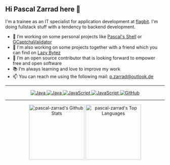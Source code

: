 ## Hi Pascal Zarrad here 👋

I'm a trainee as an IT specialist for application development at [flagbit](https://github.com/flagbit). I'm doing fullstack stuff with a tendency to backend development.

- 🔭 I’m working on some personal projects like [Pascal's Shell](https://github.com/pascal-zarrad/psh) or [GCaptchaValidator](https://github.com/pascal-zarrad/gcaptchavalidator)
- 🌱 I'm also working on some projects together with a friend which you can find on [Lazy Bytez](https://github.com/lazybytez)
- 👯 I’m an open source contributor that is looking forward to empower free and open software
- 📚 I’m always learning and love to improve my work
- 📫 You can reach me using the following mail: [p.zarrad@outlook.de](mailto://p.zarrad@outlook.de)

-----
<p align="center">
    <a href="https://github.com/pascal-zarrad?tab=repositories&q=&type=&language=php">
        <img alt="Java" src="https://img.shields.io/badge/php-%238892BF.svg?&style=for-the-badge&logo=php&logoColor=white">
    </a>
    <a href="https://github.com/pascal-zarrad?tab=repositories&q=&type=&language=java">
        <img alt="Java" src="https://img.shields.io/badge/java-%23ED8B00.svg?&style=for-the-badge&logo=java&logoColor=white">
    </a>
    <a href="https://github.com/pascal-zarrad?tab=repositories&q=&type=&language=typescript">
        <img alt="JavaScript" src="https://img.shields.io/badge/typescript-%233178c6.svg?&style=for-the-badge&logo=typescript&logoColor=white">
    </a>
    <a href="https://github.com/pascal-zarrad?tab=repositories&q=&type=&language=javascript">
        <img alt="JavaScript" src="https://img.shields.io/badge/javascript-%23323330.svg?&style=for-the-badge&logo=javascript&logoColor=%23F7DF1E">
    </a>
    <a href="https://github.com/pascal-zarrad/"><img alt="GitHub" src="https://img.shields.io/badge/github-%23121011.svg?&style=for-the-badge&logo=github&logoColor=white"></a>
</p>

-----
<p align="center">
<a href="https://github.com/anuraghazra/github-readme-stats"><img alt="pascal-zarrad's Github Stats" src="https://github-readme-stats.vercel.app/api?username=pascal-zarrad&show_icons=true&count_private=true&theme=tokyonight&hide_border=true" height="175px"/></a>
  <a href="https://github.com/anuraghazra/github-readme-stats"><img alt="pascal-zarrad's Top Languages" src="https://github-readme-stats.vercel.app/api/top-langs/?username=pascal-zarrad&langs_count=8&layout=compact&theme=tokyonight&hide_border=true" height="175x" /></a>
</p>
